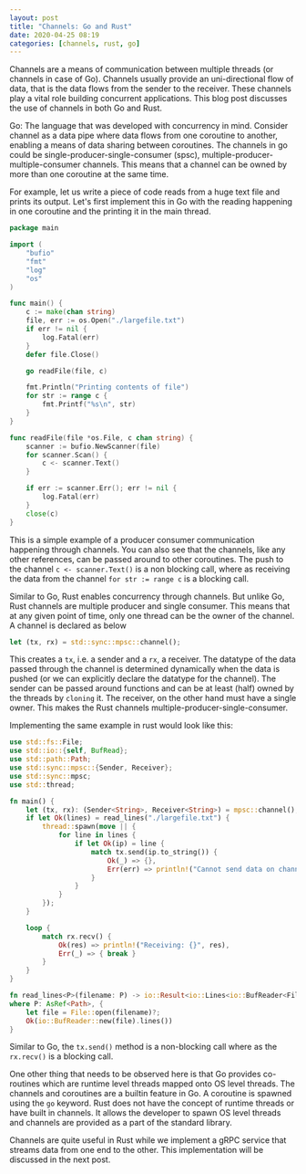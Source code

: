 ```yaml
---
layout: post
title: "Channels: Go and Rust"
date: 2020-04-25 08:19
categories: [channels, rust, go]
---
```


Channels are a means of communication between multiple threads (or channels in case of Go). Channels usually provide an uni-directional flow of data, that is the data flows from the sender to the receiver. These channels play a vital role building concurrent applications. This blog post discusses the use of channels in both Go and Rust.

Go: The language that was developed with concurrency in mind. Consider channel as a data pipe where data flows from one coroutine to another, enabling a means of data sharing between coroutines. The channels in go could be single-producer-single-consumer (spsc), multiple-producer-multiple-consumer channels. This means that a channel can be owned by more than one coroutine at the same time. 

For example, let us write a piece of code reads from a huge text file and prints its output. Let's first implement this in Go with the reading happening in one coroutine and the printing it in the main thread.

```go
package main

import (
	"bufio"
	"fmt"
	"log"
	"os"
)

func main() {
	c := make(chan string)
	file, err := os.Open("./largefile.txt")
	if err != nil {
		log.Fatal(err)
	}
	defer file.Close()

	go readFile(file, c)

	fmt.Println("Printing contents of file")
	for str := range c {
		fmt.Printf("%s\n", str)
	}
}

func readFile(file *os.File, c chan string) {
	scanner := bufio.NewScanner(file)
	for scanner.Scan() {
		c <- scanner.Text()
	}

	if err := scanner.Err(); err != nil {
		log.Fatal(err)
	}
	close(c)
}
```

This is a simple example of a producer consumer communication happening through channels. You can also see that the channels, like any other references, can be passed around to other coroutines. The push to the channel `c <- scanner.Text()` is a non blocking call, where as receiving the data from the channel `for str := range c` is a blocking call.

Similar to Go, Rust enables concurrency through channels. But unlike Go, Rust channels are multiple producer and single consumer. This means that at any given point of time, only one thread can be the owner of the channel. A channel is declared as below

```rust
let (tx, rx) = std::sync::mpsc::channel();
```

This creates a `tx`, i.e. a sender and a `rx`, a receiver. The datatype of the data passed through the channel is determined dynamically when the data is pushed (or we can explicitly declare the datatype for the channel). The sender can be passed around functions and can be at least (half) owned by the threads by `cloning` it. The receiver, on the other hand must have a single owner. This makes the Rust channels multiple-producer-single-consumer.

Implementing the same example in rust would look like this:

```rust
use std::fs::File;
use std::io::{self, BufRead};
use std::path::Path;
use std::sync::mpsc::{Sender, Receiver};
use std::sync::mpsc;
use std::thread;

fn main() {
    let (tx, rx): (Sender<String>, Receiver<String>) = mpsc::channel();
    if let Ok(lines) = read_lines("./largefile.txt") {
        thread::spawn(move || {
            for line in lines {
                if let Ok(ip) = line {
                    match tx.send(ip.to_string()) {
                        Ok(_) => {},
                        Err(err) => println!("Cannot send data on channel: {}", err.to_string())
                    }
                }
            }
        });
    }

    loop {
        match rx.recv() {
            Ok(res) => println!("Receiving: {}", res),
            Err(_) => { break }
        }
    }
}

fn read_lines<P>(filename: P) -> io::Result<io::Lines<io::BufReader<File>>>
where P: AsRef<Path>, {
    let file = File::open(filename)?;
    Ok(io::BufReader::new(file).lines())
}
```

Similar to Go, the `tx.send()` method is a non-blocking call where as the `rx.recv()` is a blocking call. 

One other thing that needs to be observed here is that Go provides co-routines which are runtime level threads mapped onto OS level threads. The channels and coroutines are a builtin feature in Go. A coroutine is spawned using the `go` keyword. Rust does not have the concept of runtime threads or have built in channels. It allows the developer to spawn OS level threads and channels are provided as a part of the standard library. 

Channels are quite useful in Rust while we implement a gRPC service that streams data from one end to the other. This implementation will be discussed in the next post. 